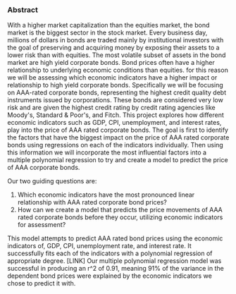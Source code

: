 ### Abstract

With a higher market capitalization than the equities market, the bond market is the biggest sector in the
stock market. Every business day, millions of dollars in bonds are traded mainly by institutional investors
with the goal of preserving and acquiring money by exposing their assets to a lower risk than with
equities. The most volatile subset of assets in the bond market are high yield corporate bonds. Bond prices
often have a higher relationship to underlying economic conditions than equities. for this reason we will
be assessing which economic indicators have a higher impact or relationship to high yield corporate
bonds. Specifically we will be focusing on AAA-rated corporate bonds, representing the highest credit
quality debt instruments issued by corporations. These bonds are considered very low risk and are given
the highest credit rating by credit rating agencies like Moody's, Standard & Poor's, and Fitch.
This project explores how different economic indicators such as GDP, CPI, unemployment, and interest
rates, play into the price of AAA rated corporate bonds. The goal is first to identify the factors that have
the biggest impact on the price of AAA rated corporate bonds using regressions on each of the indicators
individually. Then using this information we will incorporate the most influential factors into a multiple
polynomial regression to try and create a model to predict the price of AAA corporate bonds.

Our two guiding questions are:
1. Which economic indicators have the most pronounced linear relationship with AAA rated corporate bond
prices?
2. How can we create a model that predicts the price movements of AAA rated corporate bonds before they
occur, utilizing economic indicators for assessment?

This model attempts to predict AAA rated bond prices using the economic indicators of, GDP, CPI,
unemployment rate, and interest rate. It successfully fits each of the indicators with a polynomial
regression of appropriate degree. [LINK] Our multiple polynomial regression model was successful in
producing an r^2 of 0.91, meaning 91% of the variance in the dependent bond prices were explained by
the economic indicators we chose to predict it with.
